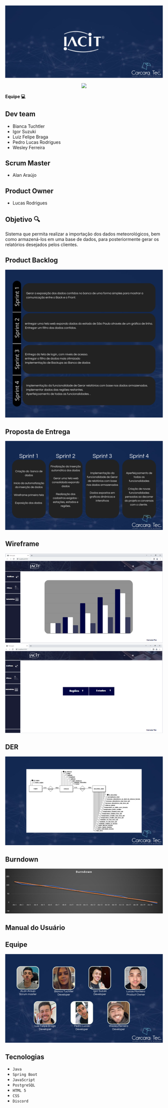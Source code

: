 ![slide1](https://github.com/CarcaraTec/IACIT/blob/d0dfc7916dbcba8dd33ff813b087f2167b0b7db8/Apresentacao/API%20IACIT.png)

<p align="center">
<img src="http://img.shields.io/static/v1?label=STATUS&message=EM%20DESENVOLVIMENTO&color=GREEN&style=for-the-badge"/>
</p>

**Equipe  💻**

## Dev team
- Bianca Tuchtler 
- Igor Suzuki
- Luiz Felipe Braga
- Pedro Lucas Rodrigues
- Wesley Ferreira

## Scrum Master
- Alan Araújo

## Product Owner
- Lucas Rodrigues

## Objetivo 🔍
Sistema que permita realizar a importação dos dados meteorológicos, bem como armazená-los em uma base de dados, para posteriormente gerar os relatórios desejados pelos clientes.

## Product Backlog
![slide3](https://github.com/CarcaraTec/IACIT/blob/9cc5f7d112aa1dbdcafd324183f230080d0c9c56/Apresentacao/Product%20Backlog.png)

## Proposta de Entrega
![slide4](https://github.com/CarcaraTec/IACIT/blob/7911fa08e663e266980b6f69113454307dc599d4/Apresentacao/cards.png)

## Wireframe
![slide5](https://github.com/CarcaraTec/IACIT/blob/8638bd53f509089ad7ce2114fb21120614ada315/Apresentacao/wireframe/canvas1.PNG)
![slide6](https://github.com/CarcaraTec/IACIT/blob/4f309f4a08968a80d879506a5b01c4f184674eb9/Apresentacao/wireframe/canvas2.PNG)

## DER
![slide6](https://github.com/CarcaraTec/IACIT/blob/801cc4365d1fd6dda8d0b8da96806bfc1451aa90/Apresentacao/Modelagem.png)

## Burndown

![slide7](https://github.com/CarcaraTec/IACIT/blob/09b15ebfa18dca2d612d7310a0cfcd4e2f165380/Apresentacao/burndown1.jpeg)



## Manual do Usuário



## Equipe
![slide8](https://github.com/CarcaraTec/IACIT/blob/0fd88f9531d908bbac4b1f549a502565b73f96f3/Apresentacao/Equipe.png)

## Tecnologias

- `Java`
- `Spring Boot`
- `JavaScript`
- `PostgreSQL`
- `HTML 5`
- `CSS`
- `Discord`


  
